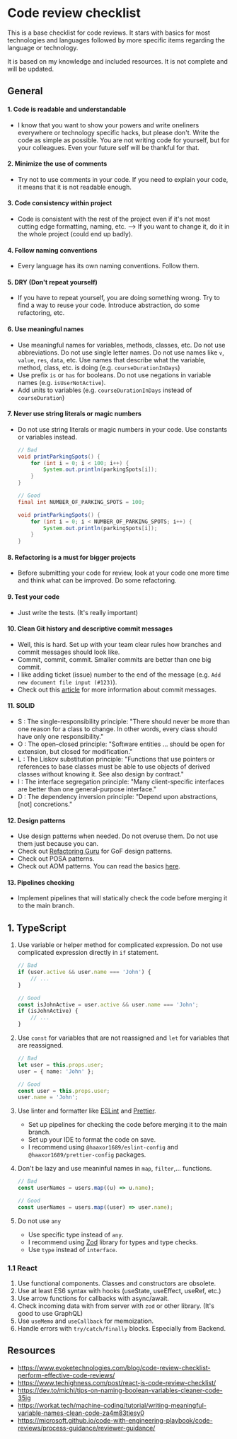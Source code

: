 # Code review checklist

This is a base checklist for code reviews. It stars with basics for most technologies and languages followed by more specific items regarding the language or technology.

It is based on my knowledge and included resources. It is not complete and will be updated.


## General

#### 1. Code is readable and understandable

- I know that you want to show your powers and write oneliners everywhere or technology specific hacks, but please don't. Write the code as simple as possible. You are not writing code for yourself, but for your colleagues. Even your future self will be thankful for that.

#### 2. Minimize the use of comments

- Try not to use comments in your code. If you need to explain your code, it means that it is not readable enough.

#### 3. Code consistency within project
    
- Code is consistent with the rest of the project even if it's not most cutting edge formatting, naming, etc. --> If you want to change it, do it in the whole project (could end up badly).

#### 4. Follow naming conventions

- Every language has its own naming conventions. Follow them. 

#### 5. DRY (Don't repeat yourself)

- If you have to repeat yourself, you are doing something wrong. Try to find a way to reuse your code. Introduce abstraction, do some refactoring, etc.

#### 6. Use meaningful names

- Use meaningful names for variables, methods, classes, etc. Do not use abbreviations. Do not use single letter names. Do not use names like `v`, `value`, `res`, `data`, etc. Use names that describe what the variable, method, class, etc. is doing (e.g. `courseDurationInDays`)
- Use prefix `is` or `has` for booleans. Do not use negations in variable names (e.g. `isUserNotActive`).
- Add units to variables (e.g. `courseDurationInDays` instead of `courseDuration`)

#### 7. Never use string literals or magic numbers

- Do not use string literals or magic numbers in your code. Use constants or variables instead.

    ```java
    // Bad
    void printParkingSpots() {
        for (int i = 0; i < 100; i++) {
            System.out.println(parkingSpots[i]);
        }
    }

    // Good
    final int NUMBER_OF_PARKING_SPOTS = 100;

    void printParkingSpots() {
        for (int i = 0; i < NUMBER_OF_PARKING_SPOTS; i++) {
            System.out.println(parkingSpots[i]);
        }
    }
    ```

#### 8. Refactoring is a must for bigger projects

- Before submitting your code for review, look at your code one more time and think what can be improved. Do some refactoring.

#### 9. Test your code

- Just write the tests. (It's really important)

#### 10. Clean Git history and descriptive commit messages

- Well, this is hard. Set up with your team clear rules how branches and commit messages should look like.
- Commit, commit, commit. Smaller commits are better than one big commit.
- I like adding ticket (issue) number to the end of the message (e.g. `Add new document file input (#123)`).
- Check out this [article](https://www.freecodecamp.org/news/how-to-write-better-git-commit-messages/) for more information about commit messages.

#### 11. SOLID

- S : The single-responsibility principle: "There should never be more than one reason for a class to change. In other words, every class should have only one responsibility."
- O : The open–closed principle: "Software entities ... should be open for extension, but closed for modification."
- L : The Liskov substitution principle: "Functions that use pointers or references to base classes must be able to use objects of derived classes without knowing it. See also design by contract."
- I : The interface segregation principle: "Many client-specific interfaces are better than one general-purpose interface."
- D : The dependency inversion principle: "Depend upon abstractions, [not] concretions."

#### 12. Design patterns

- Use design patterns when needed. Do not overuse them. Do not use them just because you can.
- Check out [Refactoring Guru](https://refactoring.guru/design-patterns) for GoF design patterns.
- Check out POSA patterns.
- Check out AOM patterns. You can read the basics [here](https://www.adaptiveobjectmodel.com/WICSA3/ArchitectureOfAOMsWICSA3.pdf).

#### 13. Pipelines checking

- Implement pipelines that will statically check the code before merging it to the main branch. 

## 1. TypeScript

1. Use variable or helper method for complicated expression. Do not use complicated expression directly in `if` statement.

    ```typescript
    // Bad
    if (user.active && user.name === 'John') {
        // ...
    }

    // Good
    const isJohnActive = user.active && user.name === 'John';
    if (isJohnActive) {
        // ...
    }
    ```

2. Use `const` for variables that are not reassigned and `let` for variables that are reassigned.
    
    ```typescript
    // Bad
    let user = this.props.user;
    user = { name: 'John' };

    // Good
    const user = this.props.user;
    user.name = 'John';
    ```

3. Use linter and formatter like [ESLint](https://eslint.org/) and [Prettier](https://prettier.io/).

    - Set up pipelines for checking the code before merging it to the main branch.
    - Set up your IDE to format the code on save.
    - I recommend using `@haaxor1689/eslint-config` and `@haaxor1689/prettier-config` packages.



4. Don't be lazy and use meaninful names in `map`, `filter`,... functions.
    
    ```typescript
    // Bad
    const userNames = users.map((u) => u.name);

    // Good
    const userNames = users.map((user) => user.name);
    ```

5. Do not use `any`
    
    - Use specific type instead of `any`.
    - I recommend using [Zod](https://zod.dev/) library for types and type checks.
    - Use `type` instead of `interface`.


### 1.1 React 
1. Use functional components. Classes and constructors are obsolete.
2. Use at least ES6 syntax with hooks (useState, useEffect, useRef, etc.)
3. Use arrow functions for callbacks with async/await.
4. Check incoming data with from server with `zod` or other library. (It's good to use GraphQL)
5. Use `useMemo` and `useCallback` for memoization.
6. Handle errors with `try/catch/finally` blocks. Especially from Backend.


## Resources
- https://www.evoketechnologies.com/blog/code-review-checklist-perform-effective-code-reviews/
- https://www.techighness.com/post/react-js-code-review-checklist/
- https://dev.to/michi/tips-on-naming-boolean-variables-cleaner-code-35ig
- https://workat.tech/machine-coding/tutorial/writing-meaningful-variable-names-clean-code-za4m83tiesy0
- https://microsoft.github.io/code-with-engineering-playbook/code-reviews/process-guidance/reviewer-guidance/
